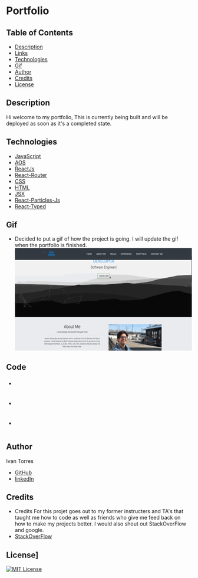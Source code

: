 # Portfolio


## Table of Contents
* [Description](#Description)
* [Links](#Links)
* [Technologies](#Technologies)
* [Gif](#Gif)
* [Author](#Author)
* [Credits](#Credits)
* [License](#License)

## Description 
Hi welcome to my portfolio, This is currently being built and will be deployed as soon as it's a completed state. 


## Technologies
* [JavaScript](https://www.w3schools.com/js/)
* [AOS](https://michalsnik.github.io/aos/)
* [ReactJs](https://reactjs.org/)
* [React-Router](https://reactrouter.com/)
* [CSS](https://www.w3schools.com/css/)
* [HTML](https://www.w3schools.com/html/)
* [JSX](https://reactjs.org/docs/introducing-jsx.html)
* [React-Particles-Js](https://www.npmjs.com/package/react-particles-js)
* [React-Typed](https://www.npmjs.com/package/react-typed)



## Gif
- Decided to put a gif of how the project is going. I will update the gif when the portfolio is finished.
![Gif](./Portfolio1.gif)

## Code

### 
 - 

 ```
 
 ```

### 
 - 

 ```

 ```

 ###

- 

```

```


## Author
Ivan Torres
* [GitHub](https://github.com/IvanTorresMia)
* [linkedIn](www.linkedin.com/in/ivan-torres-0828931b2)

## Credits
* Credits For this projet goes out to my former instructers and TA's that taught me how to code as well as friends who give me feed back on how to make my projects better. I would also shout out StackOverFlow and google.
* [StackOverFlow](https://stackoverflow.com/)




## License]
[![MIT License](https://img.shields.io/badge/License-MIT-blue.svg)](https://www.mit.edu/~amini/LICENSE.md)

